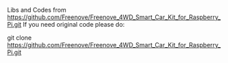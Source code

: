 Libs and Codes from https://github.com/Freenove/Freenove_4WD_Smart_Car_Kit_for_Raspberry_Pi.git 
If you need original code please do:

git clone https://github.com/Freenove/Freenove_4WD_Smart_Car_Kit_for_Raspberry_Pi.git
